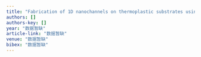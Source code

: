```yaml
---
title: "Fabrication of 1D nanochannels on thermoplastic substrates using microchannel compression"
authors: []
authors-key: []
year: "数据暂缺"
article-link: "数据暂缺"
venue: "数据暂缺"
bibex: "数据暂缺"
---
```

